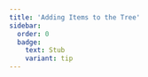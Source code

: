```yaml
---
title: 'Adding Items to the Tree'
sidebar:
  order: 0
  badge:
    text: Stub
    variant: tip
---
```


 